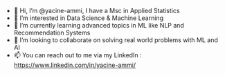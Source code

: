 - 👋 Hi, I’m @yacine-ammi, I have a Msc in Applied Statistics
- 👀 I’m interested in Data Science & Machine Learning 
- 🌱 I’m currently learning advanced topics in ML like NLP and Recommendation Systems
- 💞️ I’m looking to collaborate on solving real world problems with ML and AI
- 📫 You can reach out to me via my LinkedIn : https://www.linkedin.com/in/yacine-ammi/

<!---
yacine-ammi/yacine-ammi is a ✨ special ✨ repository because its `README.md` (this file) appears on your GitHub profile.
You can click the Preview link to take a look at your changes.
--->
